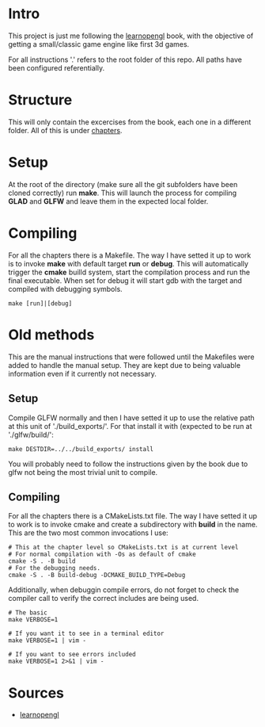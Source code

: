# Intro

This project is just me following the
[learnopengl](https://learnopengl.com/book/book_pdf.pdf) book, with the
objective of getting a small/classic game engine like first 3d games.

For all instructions '.' refers to the root folder of this repo. All paths
have been configured referentially.

# Structure

This will only contain the excercises from the book, each one in a different
folder. All of this is under [chapters](./chapters/).

# Setup

At the root of the directory (make sure all the git subfolders have been cloned
correctly) run **make**. This will launch the process for compiling **GLAD**
and **GLFW** and leave them in the expected local folder.

# Compiling

For all the chapters there is a Makefile. The way I have setted it up to work is
to invoke **make** with default target **run** or **debug**. This will
automatically trigger the **cmake** builld system, start the compilation process
and run the final executable. When set for debug it will start gdb with the
target and compiled with debugging symbols.

```{=sh}
make [run]|[debug]
```

# Old methods

This are the manual instructions that were followed until the Makefiles were
added to handle the manual setup. They are kept due to being valuable
information even if it currently not necessary.

## Setup
Compile GLFW normally and then I have setted it up to use the relative path at
this unit of './build_exports/'. For that install it with (expected to be run at 
'./glfw/build/':

```{=sh}
make DESTDIR=../../build_exports/ install
```

You will probably need to follow the instructions given by the book due to
glfw not being the most trivial unit to compile.

## Compiling 

For all the chapters there is a CMakeLists.txt file. The way I have setted it up
to work is to invoke cmake and create a subdirectory with **build** in the name.
This are the two most common invocations I use:

```{=sh}
# This at the chapter level so CMakeLists.txt is at current level
# For normal compilation with -Os as default of cmake
cmake -S . -B build
# For the debugging needs.
cmake -S . -B build-debug -DCMAKE_BUILD_TYPE=Debug 
```

Additionally, when debuggin compile errors, do not forget to check the compiler
call to verify the correct includes are being used.
```{=sh}
# The basic
make VERBOSE=1

# If you want it to see in a terminal editor
make VERBOSE=1 | vim -

# If you want to see errors included
make VERBOSE=1 2>&1 | vim -
```

# Sources
- [learnopengl](https://learnopengl.com/book/book_pdf.pdf)
